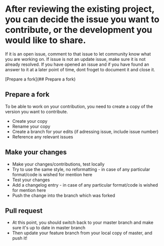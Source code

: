 # After reviewing the existing project, you can decide the issue you want to contribute, or the development you would like to share.

If it is an open issue, comment to that issue to let community know what you are working on.
If issue is not an update issue, make sure it is not already resolved.
If you have opened an issue and if you have found an answer to it at a later point of time, dont froget to document it and close it.

[Prepare a fork](## Prepare a fork)

## Prepare a fork

To be able to work on your contribution, you need to create a copy of the version you want to contribute.

* Create your copy
* Rename your copy
* Create a branch for your edits (if adressing issue, include issue number)
* Reference any relevant issues

## Make your changes

* Make your changes/contributions, test locally 
* Try to use the same style, no reformatting - in case of any particular format/code is wished for mention here
* Test your changes
* Add a changelog entry - in case of any particular format/code is wished for mention here
* Push the change into the branch which was forked 

## Pull request
* At this point, you should switch back to your master branch and make sure it's up to date in master branch
* Then update your feature branch from your local copy of master, and push it!
